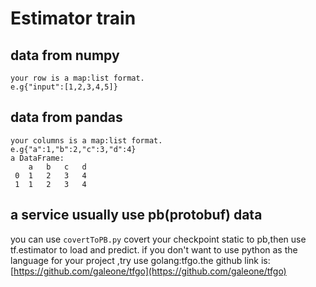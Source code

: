 # Estimator train

## data from numpy
    your row is a map:list format.
    e.g{"input":[1,2,3,4,5]}

## data from pandas
    your columns is a map:list format.
    e.g{"a":1,"b":2,"c":3,"d":4}
    a DataFrame:
        a   b   c   d
     0  1   2   3   4
     1  1   2   3   4

## a service usually use pb(protobuf) data
   you can use `covertToPB.py` covert your checkpoint static to
   pb,then use tf.estimator to load and predict.
   if you don't want to use python as the language for your project
   ,try use golang:tfgo.the github link is:
   [https://github.com/galeone/tfgo](https://github.com/galeone/tfgo)